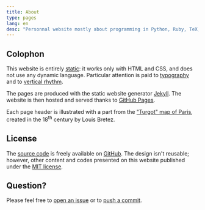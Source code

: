 ```yaml
---
title: About
type: pages
lang: en
desc: "Personnal website mostly about programming in Python, Ruby, TeX, R..."
---
```


## Colophon
This website is entirely [static](https://en.wikipedia.org/wiki/Static_web_page): it works only with HTML and CSS, and does not use any dynamic language. Particular attention is paid to [typography](http://webtypography.net/) and to [vertical rhythm](http://webtypography.net/2.2.2).

The pages are produced with the static website generator [Jekyll](http://jekyllrb.com/). The website is then hosted and served thanks to [GitHub Pages](https://pages.github.com/).

Each page header is illustrated with a part from the ["Turgot" map of Paris](https://en.wikipedia.org/wiki/Turgot_map_of_Paris), created in the 18<sup>th</sup> century by Louis Bretez.

## License
The [source code](https://github.com/sylvaindurand/sylvaindurand.org) is freely available on [GitHub](https://github.com/sylvaindurand/sylvaindurand.org). The design isn't reusable; however, other content and codes presented on this website published under the [MIT license](http://opensource.org/licenses/MIT).

## Question?
Please feel free to [open an issue](https://github.com/sylvaindurand/sylvaindurand.org/issues) or to [push a commit](https://github.com/sylvaindurand/sylvaindurand.org/pulls).
